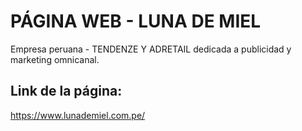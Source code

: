 # PÁGINA WEB - LUNA DE MIEL

Empresa peruana - TENDENZE Y ADRETAIL dedicada a publicidad y marketing omnicanal.
 
## Link de la página: 
https://www.lunademiel.com.pe/  